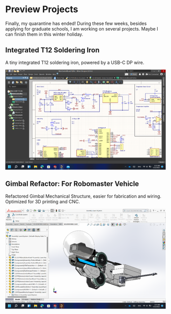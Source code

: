 # Preview Projects

Finally, my quarantine has ended! During these few weeks, besides applying for graduate schools, I am working on several projects. Maybe I can finish them in this winter holiday.

## Integrated T12 Soldering Iron

A tiny integrated T12 soldering iron, powered by a USB-C DP wire. 

![T12 Schematic](/apps/markdowns/Article7/4E3963D06AEA4576B97DF260454C2327.png)

## Gimbal Refactor: For Robomaster Vehicle

Refactored Gimbal Mechanical Structure, easier for fabrication and wiring. Optimized for 3D printing and CNC.

![Gimbal Refactor](/apps/markdowns/Article7/263592D56E7C40A0956A58EA78ED92A0.png)